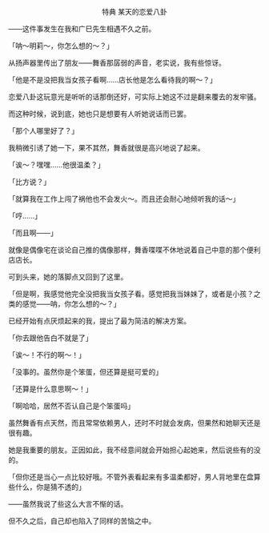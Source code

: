 <p align="center">特典 某天的恋爱八卦</p>

——这件事发生在我和广巳先生相遇不久之前。

「呐～明莉～，你怎么想的～？」

从扬声器里传出了朋友——舞香那孱弱的声音，老实说，我有些惊讶。

「他是不是没把我当女孩子看啊……店长他是怎么看待我的啊～？」

恋爱八卦这玩意光是听听的话那倒还好，可实际上她这不过是翻来覆去的发牢骚。

而这种时候，说到底，她也只是想要有人听她说话而已罢。

「那个人哪里好了？」

我稍微引诱了她一下，果不其然，舞香就很是高兴地说了起来。

「诶～？嘿嘿……他很温柔？」

「比方说？」

「就算我在工作上闯了祸他也不会发火～。而且还会耐心地倾听我的话～」

「哼……」

「而且啊——」

就像是偶像宅在谈论自己推的偶像那样，舞香喋喋不休地说着自己中意的那个便利店店长。

可到头来，她的落脚点又回到了这里。

「但是啊，我感觉他完全没把我当女孩子看。感觉把我当妹妹了，或者是小孩？之类的感觉——呐，你怎么想的～？」

已经开始有点厌烦起来的我，提出了最为简洁的解决方案。

「你去跟他告白不就是了」

「诶～！不行的啊～！」

「没事的。虽然你是个笨蛋，但还算是挺可爱的」

「还算是什么意思啊～！」

「啊哈哈，居然不否认自己是个笨蛋吗」

虽然舞香有点天然，而且常常依赖男人，还时不时就会发病，但果然和她聊天还是很有趣。

她是我重要的朋友。正因如此，我不经意间就会开始担心起她来，然后说些有的没的。

「但你还是当心一点比较好哦。不管外表看起来有多温柔都好，男人背地里在盘算些什么，你是猜不透的」

——虽然我说了些这么大言不惭的话。

但不久之后，自己却也陷入了同样的苦恼之中。

